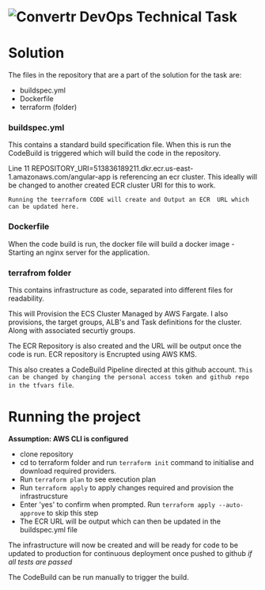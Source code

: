 
# ![Convertr DevOps Technical Task](https://www.convertr.io/wp-content/themes/Convertr/images/logos/cvtr-logo-primary-light.svg)


# Solution
The files in the repository that are a part of the solution for the task are:
- buildspec.yml
- Dockerfile
- terraform (folder)


### buildspec.yml
This contains a standard build specification file. 
When this is run the CodeBuild is triggered which will build the code in the repository. 

Line 11 REPOSITORY_URI=513836189211.dkr.ecr.us-east-1.amazonaws.com/angular-app is referencing an ecr cluster. 
This ideally will be changed to another created ECR cluster URI for this to work.

`Running the teerraform CODE will create and Output an ECR  URL which can be updated here.`

### Dockerfile
When the code build is run, the docker file will build a docker image - Starting an nginx server for the application. 

### terrafrom folder
This contains infrastructure as code, separated into different files for readability. 

This will Provision the ECS Cluster Managed by AWS Fargate. I also provisions, the target groups, ALB's and Task definitions for the cluster. Along with associated securtiy groups.

The ECR Repository is also created and the URL will be output once the code is run. ECR repository is Encrupted using AWS KMS.

This also creates a CodeBuild Pipeline directed at this github account. `This can be changed by changing the personal access token and github repo in the tfvars file`. 

# Running the project
**Assumption: AWS CLI is configured**

- clone repository
- cd to terraform folder and run `terraform init` command to initialise and download required providers.
- Run `terraform plan` to see execution plan
- Run `terraform apply` to apply changes required and provision the infrastrucsture
- Enter 'yes' to confirm when prompted. Run `terraform apply --auto-approve` to skip this step
- The ECR URL will be output which can then be updated in the buildspec.yml file

The infrastructure will now be created and will be ready for code to be updated to production for continuous deployment once pushed to github *if all tests are passed*

The CodeBuild can be run manually to trigger the build.


<br />

